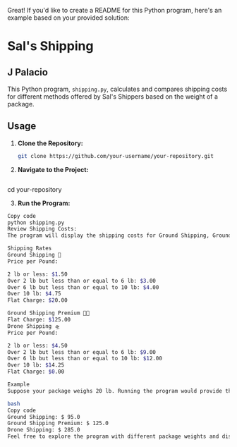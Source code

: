 Great! If you'd like to create a README for this Python program, here's an example based on your provided solution:

# Sal's Shipping
## J Palacio

This Python program, `shipping.py`, calculates and compares shipping costs for different methods offered by Sal's Shippers based on the weight of a package.

## Usage

1. **Clone the Repository:**
    ```bash
   git clone https://github.com/your-username/your-repository.git

2. **Navigate to the Project:**
    ```bash
cd your-repository

3. **Run the Program:**
 ```bash
Copy code
python shipping.py
Review Shipping Costs:
The program will display the shipping costs for Ground Shipping, Ground Shipping Premium, and Drone Shipping based on the weight of the package.

Shipping Rates
Ground Shipping 🚚
Price per Pound:

2 lb or less: $1.50
Over 2 lb but less than or equal to 6 lb: $3.00
Over 6 lb but less than or equal to 10 lb: $4.00
Over 10 lb: $4.75
Flat Charge: $20.00

Ground Shipping Premium 🚚💨
Flat Charge: $125.00
Drone Shipping 🛸
Price per Pound:

2 lb or less: $4.50
Over 2 lb but less than or equal to 6 lb: $9.00
Over 6 lb but less than or equal to 10 lb: $12.00
Over 10 lb: $14.25
Flat Charge: $0.00

Example
Suppose your package weighs 20 lb. Running the program would provide the following output:

bash
Copy code
Ground Shipping: $ 95.0
Ground Shipping Premium: $ 125.0
Drone Shipping: $ 285.0
Feel free to explore the program with different package weights and discover the most cost-effective shipping option with Sal's Shippers!
